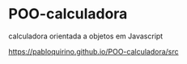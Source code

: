 # POO-calculadora
 calculadora orientada a objetos em Javascript

https://pabloquirino.github.io/POO-calculadora/src
